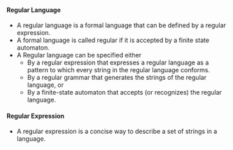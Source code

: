 #### Regular Language 
* A regular language is a formal language that can be defined by a regular expression.
* A formal language is called regular if it is accepted by a finite state automaton.
* A Regular language can be specified either
	* By a regular expression that expresses a regular language as a pattern to which every string in the regular language conforms.
	* By a regular grammar that generates the strings of the regular language, or
	* By a finite-state automaton that accepts (or recognizes) the regular language.
#### Regular Expression
* A regular expression is a concise way to describe a set of strings in a language.